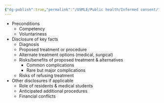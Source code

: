 ```yaml
---
{"dg-publish":true,"permalink":"/USMLE/Public health/Informed consent/"}
---
```


- Preconditions
	- Competency
	- Voluntariness
- Disclosure of key facts
	- Diagnosis
	- Proposed treatment or procedure
	- Alternate treatment options (medical, surgical)
	- Risks/benefits of proposed treatment & alternatives
		- Common complications
		- Rare but major complications
	- Risks of refusing treatment
- Other disclosures if applicable
	- Role of residents & medical students
	- Anticipated additional procedures
	- Financial conflicts
